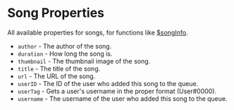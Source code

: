 # Song Properties
All available properties for songs, for functions like [$songInfo](https://djs-bdscript.gitbook.io/docs/songinfo).

- `author` - The author of the song.
- `duration` - How long the song is.
- `thumbnail` - The thumbnail image of the song.
- `title` - The title of the song.
- `url` - The URL of the song.
- `userID` - The ID of the user who added this song to the queue.
- `userTag` - Gets a user's username in the proper format (User#0000).
- `username` - The username of the user who added this song to the queue.
